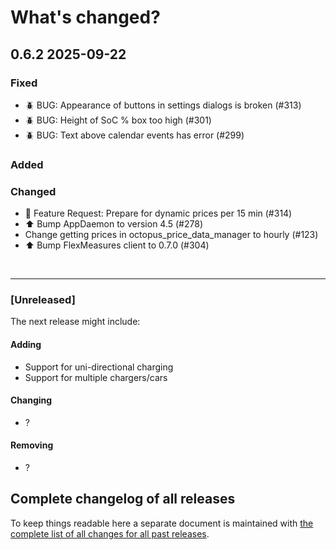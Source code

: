 # What's changed?

## 0.6.2 2025-09-22

### Fixed

- 🪲 BUG: Appearance of buttons in settings dialogs is broken (#313)
- 🪲 BUG: Height of SoC % box too high (#301)
- 🪲 BUG: Text above calendar events has error (#299)

### Added

### Changed

- 🚀 Feature Request: Prepare for dynamic prices per 15 min (#314)
- ⬆️ Bump AppDaemon to version 4.5 (#278)
- Change getting prices in octopus_price_data_manager to hourly (#123)
- ⬆️ Bump FlexMeasures client to 0.7.0 (#304)

&nbsp;

---

### [Unreleased]

The next release might include:

#### Adding

- Support for uni-directional charging
- Support for multiple chargers/cars

#### Changing

- ?

#### Removing

- ?

## Complete changelog of all releases

To keep things readable here a separate document is maintained
with [the complete list of all changes for all past releases](changelog_of_all_releases.md).

&nbsp;
